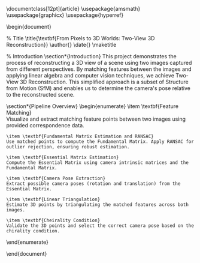 \documentclass[12pt]{article}
\usepackage{amsmath}
\usepackage{graphicx}
\usepackage{hyperref}

\begin{document}

% Title
\title{\textbf{From Pixels to 3D Worlds: Two-View 3D Reconstruction}}
\author{}
\date{}
\maketitle

% Introduction
\section*{Introduction}
This project demonstrates the process of reconstructing a 3D view of a scene using two images captured from different perspectives. By matching features between the images and applying linear algebra and computer vision techniques, we achieve Two-View 3D Reconstruction. This simplified approach is a subset of Structure from Motion (SfM) and enables us to determine the camera's pose relative to the reconstructed scene.

\section*{Pipeline Overview}
\begin{enumerate}
    \item \textbf{Feature Matching}  
    Visualize and extract matching feature points between two images using provided correspondence data.
    
    \item \textbf{Fundamental Matrix Estimation and RANSAC}  
    Use matched points to compute the Fundamental Matrix. Apply RANSAC for outlier rejection, ensuring robust estimation.
    
    \item \textbf{Essential Matrix Estimation}  
    Compute the Essential Matrix using camera intrinsic matrices and the Fundamental Matrix.
    
    \item \textbf{Camera Pose Extraction}  
    Extract possible camera poses (rotation and translation) from the Essential Matrix.
    
    \item \textbf{Linear Triangulation}  
    Estimate 3D points by triangulating the matched features across both images.
    
    \item \textbf{Cheirality Condition}  
    Validate the 3D points and select the correct camera pose based on the chirality condition.
\end{enumerate}

\end{document}
